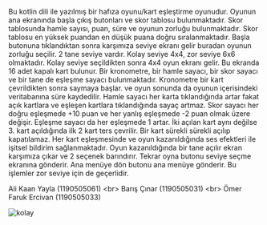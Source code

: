 Bu kotlin dili ile yazılmış bir hafıza oyunu/kart eşleştirme oyunudur. Oyunun ana ekranında başla çıkış butonları ve skor tablosu bulunmaktadır. Skor tablosunda hamle sayısı, puan, süre ve oyunun zorluğu bulunmaktadır. Skor tablosu en yüksek puandan en düşük puana doğru sıralanmaktadır. Başla butonuna tıklandıktan sonra karşımıza seviye ekranı gelir buradan oyunun zorluğu seçilir. 2 tane seviye vardır. Kolay seviye 4x4, zor seviye 6x6 olmaktadır. Kolay seviye seçildikten sonra 4x4 oyun ekranı gelir. Bu ekranda 16 adet kapalı kart bulunur. Bir kronometre, bir hamle sayacı, bir skor sayacı ve bir tane de eşleşme sayacı bulunmaktadır. Kronometre bir kart çevrildikten sonra saymaya başlar. ve oyun sonunda da oyunun içerisindeki veritabanına süre kaydedilir. Hamle sayacı her karta tıklandığında artar fakat açık kartlara ve eşleşen kartlara tıklandığında sayaç artmaz. Skor sayacı her doğru eşleşmede +10 puan ve her yanlış eşleşmede -2 puan olmak üzere değişir. Eşleşme sayacı da her eşleşmede 1 artar. İki açılan kart aynı değilse 3. kart açıldığında ilk 2 kart ters çevrilir. Bir kart sürekli sürekli açılıp kapatılamaz. Her kart eşleşmesinde ve oyun kazanıldığında ses efektleri ile işitsel bildirim sağlanmaktadır. Oyun kazanıldığında bir tane açılır ekran karşımıza çıkar ve 2 seçenek barındırır. Tekrar oyna butonu seviye seçme ekranına gönderir. Ana menüye dön butonu ana menüye gönderir. Bu işlemler zor seviye için de geçerlidir. 

Ali Kaan Yayla (1190505061)
<br\>
Barış Çınar (1190505031)
<br\>
Ömer Faruk Ercivan (1190505033)


![kolay](https://user-images.githubusercontent.com/102831736/163720833-2b27cf8b-dbb7-4eb2-bb36-6141d489fb60.gif)
